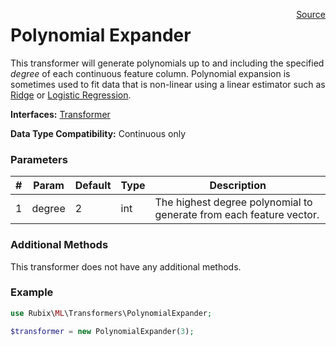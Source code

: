 <span style="float:right;"><a href="https://github.com/RubixML/RubixML/blob/master/src/Transformers/PolynomialExpander.php">Source</a></span>

# Polynomial Expander
This transformer will generate polynomials up to and including the specified *degree* of each continuous feature column. Polynomial expansion is sometimes used to fit data that is non-linear using a linear estimator such as [Ridge](#ridge) or [Logistic Regression](#logistic-regression).

**Interfaces:** [Transformer](api.md#transformer)

**Data Type Compatibility:** Continuous only

### Parameters
| # | Param | Default | Type | Description |
|---|---|---|---|---|
| 1 | degree | 2 | int | The highest degree polynomial to generate from each feature vector. |

### Additional Methods
This transformer does not have any additional methods.

### Example
```php
use Rubix\ML\Transformers\PolynomialExpander;

$transformer = new PolynomialExpander(3);
```